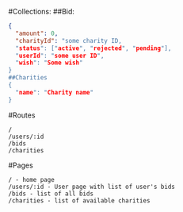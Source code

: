 #Collections:
##Bid:
```json
{
  "amount": 0,
  "charityId": "some charity ID,
  "status": ["active", "rejected", "pending"],
  "userId": "some user ID",
  "wish": "Some wish"
}
##Charities
{
  "name": "Charity name"
}
```

#Routes
```
/
/users/:id
/bids
/charities
```

#Pages
```
/ - home page
/users/:id - User page with list of user's bids
/bids - list of all bids
/charities - list of available charities
```
